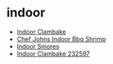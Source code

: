 # indoor

 * [Indoor Clambake](../../index/i/indoor-clambake-232597.json)
 * [Chef Johns Indoor Bbq Shrimp](../../index/c/chef-johns-indoor-bbq-shrimp.json)
 * [Indoor Smores](../../index/i/indoor-smores.json)
 * [Indoor Clambake 232597](../../index/i/indoor-clambake-232597.json)
